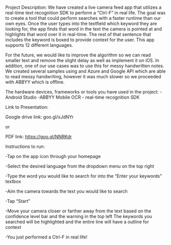 Project Description: 
We have created a live camera feed app that utilizes a real-time text recognition SDK to perform a “Ctrl-F” in real life. The goal was to create a tool that could perform searches with a faster runtime than our own eyes. Once the user types into the textfield which keyword they are looking for, the app finds that word in the text the camera is pointed at and highlights that word over it in real-time. The rest of that sentence that includes the keyword is boxed to provide context for the user. This app supports 12 different languages. 

For the future, we would like to improve the algorithm so we can read smaller text and remove the slight delay as well as implement it on iOS. In addition, one of our use cases was to use this for messy handwritten notes. We created several samples using and Azure and Google API which are able to read messy handwriting, however it was much slower so we proceeded with ABBYY which is offline. 


The hardware devices, frameworks or tools you have used in the project:
-Android Studio 
-ABBYY Mobile OCR - real-time recognition SDK


Link to Presentation:

Google drive link: goo.gl/xJdNYr

or

PDF link: https://goo.gl/NNRKdr 



Instructions to run: 

-Tap on the app icon through your homepage

-Select the desired language from the dropdown menu on the top right

-Type the word you would like to search for into the “Enter your keywords” textbox

-Aim the camera towards the text you would like to search

-Tap “Start”

-Move your camera closer or farther away from the text based on the confidence level bar and the warning in the top left 
The keywords you searched will be highlighted and the entire line will have a outline for context 

-You just performed a Ctrl-F in real life!

